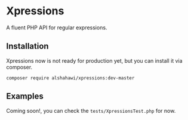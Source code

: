 # Xpressions
A fluent PHP API for regular expressions.

## Installation
Xpressions now is not ready for production yet, but you can install it via composer.
```
composer require alshahawi/xpressions:dev-master
```

## Examples
Coming soon!, you can check the `tests/XpressionsTest.php` for now.
